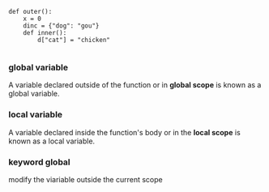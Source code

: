 ```python3
def outer():
    x = 0
    dinc = {"dog": "gou"}
    def inner():
        d["cat"] = "chicken"
        
```
### global variable

A variable declared outside of the function or in **global scope** is known as a global variable.

### local variable 

A variable declared inside the function's body or in the **local scope** is known as a local variable.

### keyword global

modify the viariable outside the current scope


